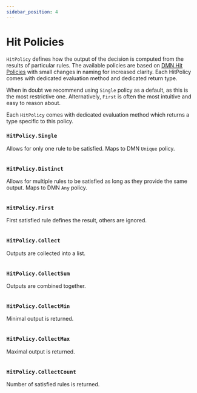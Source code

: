 ```yaml
---
sidebar_position: 4
---
```


# Hit Policies

`HitPolicy` defines how the output of the decision is computed from the results of particular rules.
The available policies are based
on [DMN Hit Policies](https://docs.camunda.org/manual/7.21/reference/dmn/decision-table/hit-policy/#collect-hit-policy)
with small changes in naming for increased clarity. Each HitPolicy comes with dedicated evaluation method and dedicated
return type.

When in doubt we recommend using `Single` policy as a default, as this is the most restrictive one.
Alternatively, `First` is often the most intuitive and easy to reason about.

Each `HitPolicy` comes with dedicated evaluation method which returns a type specific to this policy.

### `HitPolicy.Single`

Allows for only one rule to be satisfied. Maps to DMN `Unique` policy.

```scala file=./main/scala/decisions4s/example/docs/HitPoliciesExample.scala start=start_single end=end_single
```

### `HitPolicy.Distinct`

Allows for multiple rules to be satisfied as long as they provide the same output. Maps to DMN `Any` policy.

```scala file=./main/scala/decisions4s/example/docs/HitPoliciesExample.scala start=start_distinct end=end_distinct
```

### `HitPolicy.First`

First satisfied rule defines the result, others are ignored.

```scala file=./main/scala/decisions4s/example/docs/HitPoliciesExample.scala start=start_first end=end_first
```

### `HitPolicy.Collect`

Outputs are collected into a list.

```scala file=./main/scala/decisions4s/example/docs/HitPoliciesExample.scala start=start_collect end=end_collect
```

### `HitPolicy.CollectSum`

Outputs are combined together.

```scala file=./main/scala/decisions4s/example/docs/HitPoliciesExample.scala start=start_sum end=end_sum
```

### `HitPolicy.CollectMin`

Minimal output is returned.

```scala file=./main/scala/decisions4s/example/docs/HitPoliciesExample.scala start=start_min end=end_min
```

### `HitPolicy.CollectMax`

Maximal output is returned.

```scala file=./main/scala/decisions4s/example/docs/HitPoliciesExample.scala start=start_max end=end_max
```

### `HitPolicy.CollectCount`

Number of satisfied rules is returned.

```scala file=./main/scala/decisions4s/example/docs/HitPoliciesExample.scala start=start_count end=end_count
```